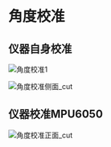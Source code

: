 # 角度校准

## 仪器自身校准

![角度校准1](../Sources/%E8%A7%92%E5%BA%A6%E6%A0%A1%E5%87%861.png)

![角度校准侧面_cut](../Sources/%E8%A7%92%E5%BA%A6%E6%A0%A1%E5%87%86%E4%BE%A7%E9%9D%A2_cut.png)

## 仪器校准MPU6050

![角度校准正面_cut](../Sources/%E8%A7%92%E5%BA%A6%E6%A0%A1%E5%87%86%E6%AD%A3%E9%9D%A2_cut.png)

